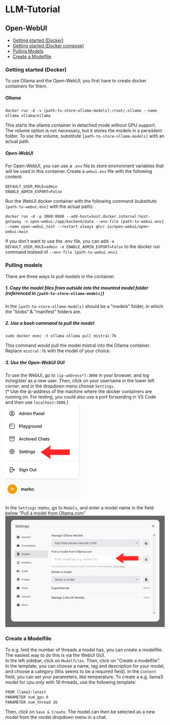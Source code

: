 # LLM-Tutorial
## Open-WebUI 
- [Getting started (Docker)](#getting-started-docker)
- [Getting started (Docker compose)](#getting-started-docker-compose)
- [Pulling Models](#pulling-models)
- [Create a Modelfile](#create-a-modelfile)
### Getting started (Docker)

To use Ollama and the Open-WebUI, you first have to create docker containers for them.

##### Ollama
```
docker run -d -v [path-to-store-ollama-models]:/root/.ollama --name ollama ollama/ollama
```
This starts the ollama container in detached mode without GPU support. The volume option is not necessary, but it stores the models in a persistent folder. To use the volume, substitute `[path-to-store-ollama-models]` with an actual path.

##### Open-WebUI
For Open-WebUI, you can use a `.env` file to store environment variables that will be used in this container. Create a `webui.env` file with the following content:
```
DEFAULT_USER_ROLE=admin
ENABLE_ADMIN_EXPORT=False
```
Run the WebUI docker container with the following command (substitute `[path-to-webui.env]` with the actual path):
```
docker run -d -p 3000:8080 --add-host=host.docker.internal:host-gateway -v open-webui:/app/backend/data --env-file [path-to-webui.env] --name open-webui_test --restart always ghcr.io/open-webui/open-webui:main
```
If you don't want to use the .env file, you can add `-e DEFAULT_USER_ROLE=admin -e ENABLE_ADMIN_EXPORT=False` to the docker run command instead of `--env-file [path-to-webui.env]`.


### Pulling models
There are three ways to pull models in the container.  
##### 1. Copy the model files from outside into the mounted model folder (referenced in `[path-to-store-ollama-models]`)
In the `[path-to-store-ollama-models]` should be a "models" folder, in which the "blobs" & "manifest" folders are.
##### 2. Use a bash command to pull the model 
```
sudo docker exec -t ollama ollama pull mistral:7b
```
This command would pull the model mistral into the Ollama container. Replace `mistral:7b` with the model of your choice.

##### 3. Use the Open-WebUI GUI
To use the WebUI, go to `[ip-address*]:3000` in your browser, and log in/register as a new user. Then, click on your username in the lower left corner, and in the dropdown menu choose `Settings`.  
(\* Use the ip-address of the machine where the docker containers are running on. For testing, you could also use a port forwarding in VS Code and then use `localhost:3000`.)  
![webui-tutorial-0](img/webui-tutorial-0.png)  

In the `Settings` menu, go to `Models`, and enter a model name in the field below "Pull a model from Ollama.com"![webui-tutorial-1](img/webui-tutorial-1.png)

### Create a Modelfile
To e.g. limit the number of threads a model has, you can create a modelfile. The easiest way to do this is via the WebUI GUI.  
In the left sidebar, click on `Modelfiles`. Then, click on "Create a modelfile".  
In the template, you can choose a name, tag and description for your model, and choose a category (this seems to be a required field). In the `Content` field, you can set your parameters, like temperature. To create a e.g. llama3 model for cpu only with 16 threads, use the following template:
```
FROM llama3:latest
PARAMETER num_gpu 0
PARAMETER num_thread 16
```
Then, click on `Save & Create`. The model can then be selected as a new model from the model dropdown menu in a chat.